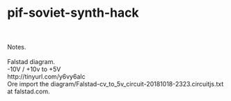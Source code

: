 # pif-soviet-synth-hack
<br>
<br>
Notes.
<br><br>
Falstad diagram.<br>
-10V / +10v to +5V<br>
http://tinyurl.com/y6vy6alc
<br>
Ore import the diagram/Falstad-cv_to_5v_circuit-20181018-2323.circuitjs.txt at falstad.com.
<br>

